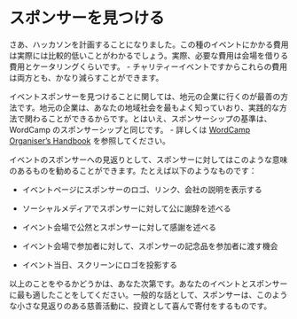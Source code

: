 <!--
# Finding Sponsors
-->
# スポンサーを見つける

<!--
Now that you have got this far in planning your do_action hackathon, you will notice that the costs for this kind of event are actually relatively low. In fact, the only real costs are for the venue hire and the catering – both of which can often be reduced due to this being a charity event.
-->
さあ、ハッカソンを計画することになりました。この種のイベントにかかる費用は実際には比較的低いことがわかるでしょう。実際、必要な費用は会場を借りる費用とケータリングくらいです。 - チャリティーイベントですからこれらの費用は両方とも、かなり減らすことができます。

<!--
When it comes to finding sponsors for your event, it’s best to go with local companies as they know your community the best and can get involved in more practical ways. That being said, the criteria for do_action sponsorship are the same as for WordCamp sponsorship – you can find more details about this in the [WordCamp Organiser’s Handbook](https://make.wordpress.org/community/handbook/wordcamp-organizer-handbook/planning-details/fundraising/wordcamp-sponsorship/).
-->
イベントスポンサーを見つけることに関しては、地元の企業に行くのが最善の方法です。地元の企業は、あなたの地域社会を最もよく知っていおり、実践的な方法で関わることができるからです。とはいえ、スポンサーシップの基準は、WordCamp のスポンサーシップと同じです。 - 詳しくは [WordCamp Organiser’s Handbook](https://make.wordpress.org/community/handbook/wordcamp-organizer-handbook/planning-details/fundraising/wordcamp-sponsorship/) を参照してください。

<!--
In return for sponsoring the event, you can offer sponsors anything that makes sense for this kind of thing. Some suggestions are:
-->
イベントのスポンサーへの見返りとして、スポンサーに対してはこのような意味のあるものを勧めることができます。たとえば以下のようなものです：

<!--
*   Displaying their logo, link and company description on the event page.
-->
*   イベントページにスポンサーのロゴ、リンク、会社の説明を表示する
<!--
*   Publicly thanking them on social media.
-->
*   ソーシャルメディアでスポンサーに対して公に謝辞を述べる
<!--
*   Openly thanking them at the event itself.
-->
*   イベント会場で公然とスポンサーに対して感謝を述べる
<!--
*   A chance to give away their swag at the event to the participants.
-->
*   イベント会場で参加者に対して、スポンサーの記念品を参加者に渡す機会
<!--
*   Their logo projected on the screen for the day.
-->
*   イベント当日、スクリーンにロゴを投影する

<!--
This is all up to you to work what makes the most sense for your event and your sponsors. In general, however, sponsors are often happy to be involved in a charity event like this with very little return on their investment.
-->
以上のことをやるかどうかは、あなた次第です。あなたのイベントとスポンサーに最も適したことをしてください。一般的な話として、スポンサーは、このような小さな見返りのある慈善活動に、投資として喜んで寄付をするものです。
